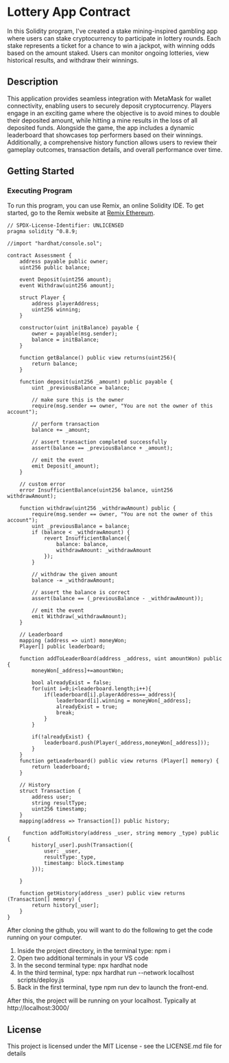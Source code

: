 # Lottery App Contract

In this Solidity program, I've created a stake mining-inspired gambling app where users can stake cryptocurrency to participate in lottery rounds. Each stake represents a ticket for a chance to win a jackpot, with winning odds based on the amount staked. Users can monitor ongoing lotteries, view historical results, and withdraw their winnings.

## Description

This application provides seamless integration with MetaMask for wallet connectivity, enabling users to securely deposit cryptocurrency. Players engage in an exciting game where the objective is to avoid mines to double their deposited amount, while hitting a mine results in the loss of all deposited funds. Alongside the game, the app includes a dynamic leaderboard that showcases top performers based on their winnings. Additionally, a comprehensive history function allows users to review their gameplay outcomes, transaction details, and overall performance over time.

## Getting Started

### Executing Program

To run this program, you can use Remix, an online Solidity IDE. To get started, go to the Remix website at [Remix Ethereum](https://remix.ethereum.org/).

```solidity
// SPDX-License-Identifier: UNLICENSED
pragma solidity ^0.8.9;

//import "hardhat/console.sol";

contract Assessment {
    address payable public owner;
    uint256 public balance;

    event Deposit(uint256 amount);
    event Withdraw(uint256 amount);

    struct Player {
        address playerAddress;
        uint256 winning;
    }

    constructor(uint initBalance) payable {
        owner = payable(msg.sender);
        balance = initBalance;
    }

    function getBalance() public view returns(uint256){
        return balance;
    }

    function deposit(uint256 _amount) public payable {
        uint _previousBalance = balance;

        // make sure this is the owner
        require(msg.sender == owner, "You are not the owner of this account");

        // perform transaction
        balance += _amount;

        // assert transaction completed successfully
        assert(balance == _previousBalance + _amount);

        // emit the event
        emit Deposit(_amount);
    }

    // custom error
    error InsufficientBalance(uint256 balance, uint256 withdrawAmount);

    function withdraw(uint256 _withdrawAmount) public {
        require(msg.sender == owner, "You are not the owner of this account");
        uint _previousBalance = balance;
        if (balance < _withdrawAmount) {
            revert InsufficientBalance({
                balance: balance,
                withdrawAmount: _withdrawAmount
            });
        }

        // withdraw the given amount
        balance -= _withdrawAmount;

        // assert the balance is correct
        assert(balance == (_previousBalance - _withdrawAmount));

        // emit the event
        emit Withdraw(_withdrawAmount);
    }

    // Leaderboard
    mapping (address => uint) moneyWon;
    Player[] public leaderboard;

    function addToLeaderBoard(address _address, uint amountWon) public {
        moneyWon[_address]+=amountWon;

        bool alreadyExist = false;
        for(uint i=0;i<leaderboard.length;i++){
            if(leaderboard[i].playerAddress==_address){
                leaderboard[i].winning = moneyWon[_address];
                alreadyExist = true;
                break;
            }
        }

        if(!alreadyExist) {
            leaderboard.push(Player(_address,moneyWon[_address]));
        }
    }
    function getLeaderboard() public view returns (Player[] memory) {
        return leaderboard;
    }

    // History
    struct Transaction {
        address user;
        string resultType;
        uint256 timestamp;
    }
    mapping(address => Transaction[]) public history;

     function addToHistory(address _user, string memory _type) public {
        history[_user].push(Transaction({
            user: _user,
            resultType:_type,
            timestamp: block.timestamp
        }));
        
    }

    function getHistory(address _user) public view returns (Transaction[] memory) {
        return history[_user];
    }
}
```
After cloning the github, you will want to do the following to get the code running on your computer.

1. Inside the project directory, in the terminal type: npm i
2. Open two additional terminals in your VS code
3. In the second terminal type: npx hardhat node
4. In the third terminal, type: npx hardhat run --network localhost scripts/deploy.js
5. Back in the first terminal, type npm run dev to launch the front-end.

After this, the project will be running on your localhost. 
Typically at http://localhost:3000/


## License
This project is licensed under the MIT License - see the LICENSE.md file for details

